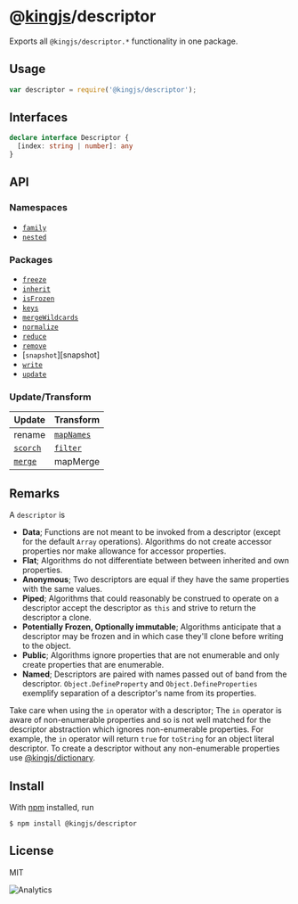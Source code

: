# @[kingjs](https://www.npmjs.com/package/kingjs)/descriptor
Exports all `@kingjs/descriptor.*` functionality in one package.
## Usage
```js
var descriptor = require('@kingjs/descriptor');
```
## Interfaces
```ts
declare interface Descriptor {
  [index: string | number]: any
}
```
## API
### Namespaces
- [`family`][family]
- [`nested`][nested]

### Packages
- [`freeze`][freeze]
- [`inherit`][inherit]
- [`isFrozen`][is-frozen]
- [`keys`][keys]
- [`mergeWildcards`][merge-wildcards]
- [`normalize`][normalize]
- [`reduce`][reduce]
- [`remove`][remove]
- [`snapshot`][snapshot]
- [`write`][write]
- [`update`][update]

### Update/Transform
|Update|Transform|
|---|---|
|rename|[`mapNames`][map-names]|
|[`scorch`][scorch]|[`filter`][filter]|
|[`merge`][merge]|mapMerge|

## Remarks
A `descriptor` is
- **Data**; Functions are not meant to be invoked from a descriptor (except for the default `Array` operations). Algorithms do not create accessor properties nor make allowance for accessor properties.
- **Flat**; Algorithms do not differentiate between between inherited and own properties.
- **Anonymous**; Two descriptors are equal if they have the same properties with the same values. 
- **Piped**; Algorithms that could reasonably be construed to operate on a descriptor accept the descriptor as `this` and strive to return the descriptor a clone.
- **Potentially Frozen, Optionally immutable**; Algorithms anticipate that a descriptor may be frozen and in which case they'll clone before writing to the object. 
- **Public**; Algorithms ignore properties that are not enumerable and only create properties that are enumerable.
- **Named**; Descriptors are paired with names passed out of band from the descriptor. `Object.DefineProperty` and `Object.DefineProperties` exemplify separation of a descriptor's name from its properties. 

Take care when using the `in` operator with a descriptor; The `in` operator is aware of non-enumerable properties and so is not well matched for the descriptor abstraction which ignores non-enumerable properties. For example, the `in` operator will return `true` for `toString` for an object literal descriptor. To create a descriptor without any non-enumerable properties use [@kingjs/dictionary](https://www.npmjs.com/package/@kingjs/dictionary). 
## Install
With [npm](https://npmjs.org/) installed, run
```
$ npm install @kingjs/descriptor
```
## License
MIT

![Analytics](https://analytics.kingjs.net/descriptor)

  [family]: https://www.npmjs.com/package/@kingjs/descriptor.family
  [nested]: https://www.npmjs.com/package/@kingjs/descriptor.nested

  [filter]: https://www.npmjs.com/package/@kingjs/descriptor.filter
  [freeze]: https://www.npmjs.com/package/@kingjs/descriptor.freeze
  [inherit]: https://www.npmjs.com/package/@kingjs/descriptor.inherit
  [is-frozen]: https://www.npmjs.com/package/@kingjs/descriptor.is-frozen
  [keys]: https://www.npmjs.com/package/@kingjs/descriptor.keys
  [map-names]: https://www.npmjs.com/package/@kingjs/descriptor.map-names
  [merge]: https://www.npmjs.com/package/@kingjs/descriptor.merge
  [merge-wildcards]: https://www.npmjs.com/package/@kingjs/descriptor.merge-wildcards
  [normalize]: https://www.npmjs.com/package/@kingjs/descriptor.normalize
  [reduce]: https://www.npmjs.com/package/@kingjs/descriptor.reduce
  [remove]: https://www.npmjs.com/package/@kingjs/descriptor.remove
  [scorch]: https://www.npmjs.com/package/@kingjs/descriptor.scorch
  [update]: https://www.npmjs.com/package/@kingjs/descriptor.update
  [write]: https://www.npmjs.com/package/@kingjs/descriptor.write
